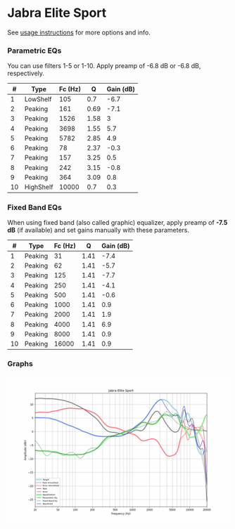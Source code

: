 # Jabra Elite Sport
See [usage instructions](https://github.com/jaakkopasanen/AutoEq#usage) for more options and info.

### Parametric EQs
You can use filters 1-5 or 1-10. Apply preamp of -6.8 dB or -6.8 dB, respectively.

|   # | Type      |   Fc (Hz) |    Q |   Gain (dB) |
|-----|-----------|-----------|------|-------------|
|   1 | LowShelf  |       105 | 0.7  |        -6.7 |
|   2 | Peaking   |       161 | 0.69 |        -7.1 |
|   3 | Peaking   |      1526 | 1.58 |         3   |
|   4 | Peaking   |      3698 | 1.55 |         5.7 |
|   5 | Peaking   |      5782 | 2.85 |         4.9 |
|   6 | Peaking   |        78 | 2.37 |        -0.3 |
|   7 | Peaking   |       157 | 3.25 |         0.5 |
|   8 | Peaking   |       242 | 3.15 |        -0.8 |
|   9 | Peaking   |       364 | 3.09 |         0.8 |
|  10 | HighShelf |     10000 | 0.7  |         0.3 |

### Fixed Band EQs
When using fixed band (also called graphic) equalizer, apply preamp of **-7.5 dB** (if available) and set gains manually with these parameters.

|   # | Type    |   Fc (Hz) |    Q |   Gain (dB) |
|-----|---------|-----------|------|-------------|
|   1 | Peaking |        31 | 1.41 |        -7.4 |
|   2 | Peaking |        62 | 1.41 |        -5.7 |
|   3 | Peaking |       125 | 1.41 |        -7.7 |
|   4 | Peaking |       250 | 1.41 |        -4.1 |
|   5 | Peaking |       500 | 1.41 |        -0.6 |
|   6 | Peaking |      1000 | 1.41 |         0.9 |
|   7 | Peaking |      2000 | 1.41 |         1.9 |
|   8 | Peaking |      4000 | 1.41 |         6.9 |
|   9 | Peaking |      8000 | 1.41 |         0.9 |
|  10 | Peaking |     16000 | 1.41 |         0.9 |

### Graphs
![](./Jabra%20Elite%20Sport.png)
